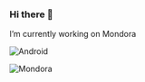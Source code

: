 ### Hi there 👋

I’m currently working on Mondora

![Android](https://api.accredible.com/v1/frontend/credential_website_embed_image/badge/22846230)

![Mondora](https://mondora.com/static/34cf084b5c35ec512da6a499f9146d4d/a54c6/header.png) 
  


<!--
**bazrafkan/bazrafkan** is a ✨ _special_ ✨ repository because its `README.md` (this file) appears on your GitHub profile.

Here are some ideas to get you started:


- 🌱 I’m currently learning ...
- 👯 I’m looking to collaborate on ...
- 🤔 I’m looking for help with ...
- 💬 Ask me about ...
- 📫 How to reach me: ...
- 😄 Pronouns: ...
- ⚡ Fun fact: ...
-->
